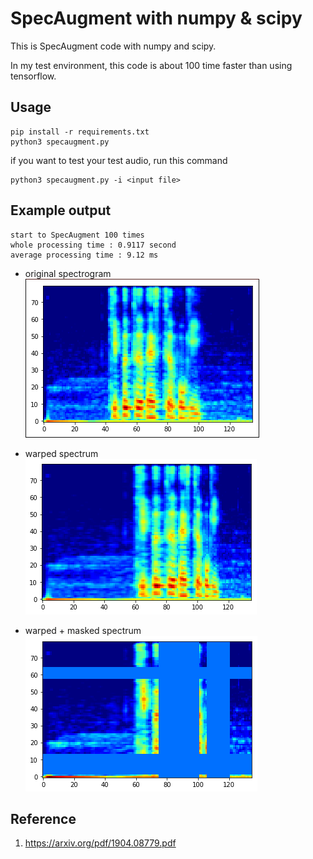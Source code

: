 # SpecAugment with numpy & scipy

This is SpecAugment code with numpy and scipy.

In my test environment, this code is about 100 time faster than using tensorflow.

## Usage
```
pip install -r requirements.txt
python3 specaugment.py
```

if you want to test your test audio, run this command
```
python3 specaugment.py -i <input file>
```

## Example output

```
start to SpecAugment 100 times
whole processing time : 0.9117 second
average processing time : 9.12 ms
```

- original spectrogram
![spectrogram](./image/spectrum.png)


- warped spectrum
![spectrum_warped](./image/spectrum_warped.png)


- warped + masked spectrum
![spectrum_masked](./image/spectrum_masked.png)



## Reference

1. https://arxiv.org/pdf/1904.08779.pdf
